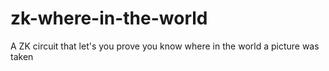 # zk-where-in-the-world
A ZK circuit that let's you prove you know where in the world a picture was taken

